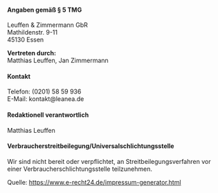 <h4>Angaben gem&auml;&szlig; &sect; 5 TMG</h4>
<p>Leuffen &amp; Zimmermann GbR<br />
Mathildenstr. 9-11<br />
45130 Essen</p>

<p><strong>Vertreten durch:</strong><br />
Matthias Leuffen, Jan Zimmermann</p>

<h4>Kontakt</h4>
<p>Telefon: (0201) 58 59 936<br />
E-Mail: kontakt@leanea.de</p>

<h4>Redaktionell verantwortlich</h4>
<p>Matthias Leuffen</p>

<h4>Verbraucher&shy;streit&shy;beilegung/Universal&shy;schlichtungs&shy;stelle</h4>
<p>Wir sind nicht bereit oder verpflichtet, an Streitbeilegungsverfahren vor einer Verbraucherschlichtungsstelle teilzunehmen.</p>

<p>Quelle: <a href="https://www.e-recht24.de/impressum-generator.html">https://www.e-recht24.de/impressum-generator.html</a></p>
